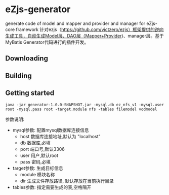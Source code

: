 # eZjs-generator
generate code of model and mapper and provider and manager for eZjs-core framework
针对ezjs（https://github.com/victzero/ezjs）框架提供的逆向生成工具，自动生成Model层、DAO层（Mapper+Provider)、manager层。基于MyBatis Generator代码进行的插件开发。

## Downloading

## Building

## Getting started
```
java -jar generator-1.0.0-SNAPSHOT.jar -mysql.db ez_nfs_v1 -mysql.user root -mysql.pass root -target.module nfs -tables filemodel vodmodel
```

参数说明:
* mysql参数: 配置mysql数据库连接信息
    * host 数据库连接地址,默认为 "localhost"
    * db   数据库,必填
    * port 端口号,默认3306
    * user 用户,默认root
    * pass 密码,必填
* target参数: 生成目标信息
    * module   模块名称
    * dir  生成文件存放路径, 默认存放在当前执行目录
* tables参数: 指定需要生成的表,空格隔开
